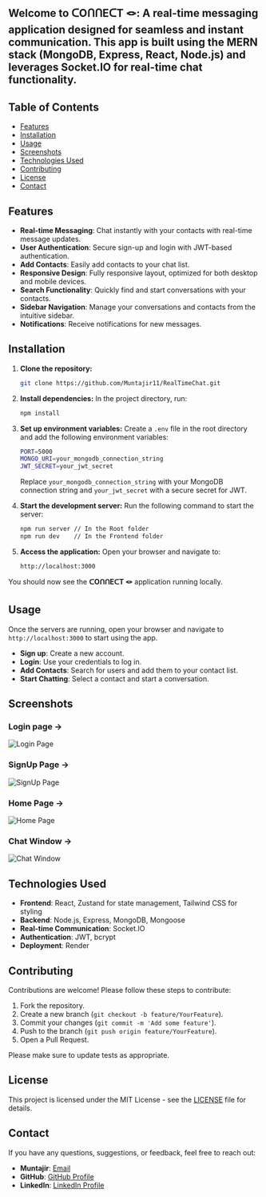 ## Welcome to **ᑕOᑎᑎEᑕT 🪢**: A real-time messaging application designed for seamless and instant communication. This app is built using the MERN stack (MongoDB, Express, React, Node.js) and leverages Socket.IO for real-time chat functionality.


## Table of Contents

- [Features](#features)
- [Installation](#installation)
- [Usage](#usage)
- [Screenshots](#screenshots)
- [Technologies Used](#technologies-used)
- [Contributing](#contributing)
- [License](#license)
- [Contact](#contact)

## Features

- **Real-time Messaging**: Chat instantly with your contacts with real-time message updates.
- **User Authentication**: Secure sign-up and login with JWT-based authentication.
- **Add Contacts**: Easily add contacts to your chat list.
- **Responsive Design**: Fully responsive layout, optimized for both desktop and mobile devices.
- **Search Functionality**: Quickly find and start conversations with your contacts.
- **Sidebar Navigation**: Manage your conversations and contacts from the intuitive sidebar.
- **Notifications**: Receive notifications for new messages.


## Installation

1. **Clone the repository:**
   ```bash
   git clone https://github.com/Muntajir11/RealTimeChat.git
   ```
 
2. **Install dependencies:**
   In the project directory, run:
   ```bash
   npm install
   ```
   
3. **Set up environment variables:**
   Create a `.env` file in the root directory and add the following environment variables:
   ```bash
   PORT=5000
   MONGO_URI=your_mongodb_connection_string
   JWT_SECRET=your_jwt_secret
   ```
   Replace `your_mongodb_connection_string` with your MongoDB connection string and `your_jwt_secret` with a secure secret for JWT.
   
5. **Start the development server:**
   Run the following command to start the server:
   ```bash
   npm run server // In the Root folder
   npm run dev    // In the Frontend folder
   ```
   
6. **Access the application:**
   Open your browser and navigate to:
   ```
   http://localhost:3000
   ```

You should now see the **ᑕOᑎᑎEᑕT 🪢** application running locally.



## Usage

Once the servers are running, open your browser and navigate to `http://localhost:3000` to start using the app.
- **Sign up**: Create a new account.
- **Login**: Use your credentials to log in.
- **Add Contacts**: Search for users and add them to your contact list.
- **Start Chatting**: Select a contact and start a conversation.


## Screenshots

### Login page  ->
![Login Page](https://github.com/user-attachments/assets/49b53cdd-7de8-42ec-9640-7d80afc18a41)

### SignUp Page ->
![SignUp Page](https://github.com/user-attachments/assets/365eeb7a-f135-45d2-909a-ecd3b20e2f40)

### Home Page ->
![Home Page](https://github.com/user-attachments/assets/f9eb97c6-32fa-496f-9ddf-5eec00326605)

### Chat Window ->
![Chat Window](https://github.com/user-attachments/assets/07ed415d-7734-4988-a385-754688c55a9c)


## Technologies Used

- **Frontend**: React, Zustand for state management, Tailwind CSS for styling
- **Backend**: Node.js, Express, MongoDB, Mongoose
- **Real-time Communication**: Socket.IO
- **Authentication**: JWT, bcrypt
- **Deployment**: Render

## Contributing

Contributions are welcome! Please follow these steps to contribute:

1. Fork the repository.
2. Create a new branch (`git checkout -b feature/YourFeature`).
3. Commit your changes (`git commit -m 'Add some feature'`).
4. Push to the branch (`git push origin feature/YourFeature`).
5. Open a Pull Request.

Please make sure to update tests as appropriate.

## License

This project is licensed under the MIT License - see the [LICENSE](LICENSE) file for details.

## Contact
If you have any questions, suggestions, or feedback, feel free to reach out:

- **Muntajir**: [Email](mailto:Muntajirwork11@gmail.com)
- **GitHub**: [GitHub Profile](https://github.com/Muntajir11)
- **LinkedIn**: [LinkedIn Profile](https://www.linkedin.com/in/munta-jir-30737a230/)
